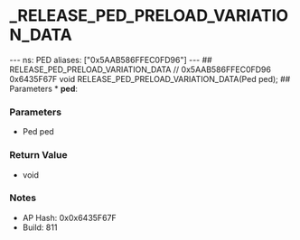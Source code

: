 # _RELEASE_PED_PRELOAD_VARIATION_DATA

--- ns: PED aliases: ["0x5AAB586FFEC0FD96"] --- ## RELEASE_PED_PRELOAD_VARIATION_DATA  // 0x5AAB586FFEC0FD96 0x6435F67F void RELEASE_PED_PRELOAD_VARIATION_DATA(Ped ped);  ## Parameters * **ped**:

### Parameters
* Ped ped

### Return Value
* void

### Notes
* AP Hash: 0x0x6435F67F
* Build: 811

